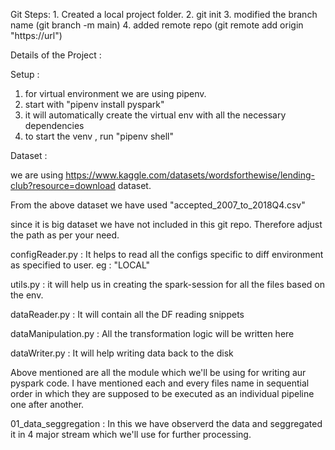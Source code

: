 Git Steps:
    1. Created a local project folder.
    2. git init
    3. modified the branch name (git branch -m main)
    4. added remote repo (git remote add origin "https://url")


Details of the Project : 

Setup : 
1. for virtual environment we are using pipenv.
2. start with "pipenv install pyspark"
3. it will automatically create the virtual env with all the necessary dependencies
4. to start the venv , run "pipenv shell" 

Dataset :

we are using https://www.kaggle.com/datasets/wordsforthewise/lending-club?resource=download dataset.

From the above dataset we have used "accepted_2007_to_2018Q4.csv"

since it is big dataset we have not included in this git repo.
Therefore adjust the path as per your need.


configReader.py : 
It helps to read all the configs specific to diff environment as specified to user. eg : "LOCAL"

utils.py : 
it will help us in creating the spark-session for all the files based on the env.

dataReader.py : 
It will contain all the DF reading snippets

dataManipulation.py : 
All the transformation logic will be written here 

dataWriter.py :
It will help writing data back to the disk

Above mentioned are all the module which we'll be using for writing aur pyspark code.
I have mentioned each and every files name in sequential order in which they are supposed to be executed as an individual pipeline one after another.

01_data_seggregation :
In this we have observerd the data and seggregated it in 4 major stream which we'll use for further processing.
